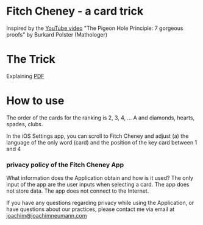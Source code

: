 # Fitch Cheney - a card trick

Inspired by the [YouTube video](https://www.youtube.com/watch?v=TCZ3YwbcDaw) "The Pigeon Hole Principle: 7 gorgeous proofs" by Burkard Polster (Mathologer)

# The Trick
Explaining [PDF](https://web.northeastern.edu/seigen/11Magic/FitchCheneyFiveCardCount/Fitch%20Cheney%27s%20Five%20Card%20Trick%20-%20Colm%20Mulcahy.pdf)

# How to use
The order of the cards for the ranking is 2, 3, 4, ... A and diamonds, hearts, spades, clubs.

In the iOS Settings app, you can scroll to Fitch Cheney and adjust (a) the language of the only word (card) and the position of the key card between 1 and 4

### privacy policy of the Fitch Cheney App

What information does the Application obtain and how is it used?
The only input of the app are the user inputs when selecting a card. The app does not store data. The app does not connect to the Internet.

If you have any questions regarding privacy while using the Application, or have questions about our practices, please contact me via email at joachim@joachimneumann.com
